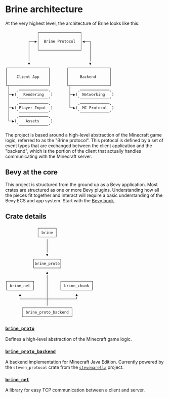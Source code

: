 # Brine architecture

At the very highest level, the architecture of Brine looks like this:

```
              ┌──────────────────┐              
              │                  │              
          ┌──▶│  Brine Protocol  │◀──┐          
          │   │                  │   │          
          │   └──────────────────┘   │          
          │                          │          
          │                          │          
          ▼                          ▼          
┌──────────────────┐       ┌──────────────────┐ 
│                  │       │                  │ 
│    Client App    │       │     Backend      │ 
│                  │       │                  │ 
└┬─────────────────┘       └┬─────────────────┘ 
 │   .─────────────.        │   .─────────────. 
 ├─▶(   Rendering   )       ├─▶(  Networking   )
 │   `─────────────'        │   `─────────────' 
 │   .─────────────.        │   .─────────────. 
 ├─▶( Player Input  )       └─▶(  MC Protocol  )
 │   `─────────────'            `─────────────' 
 │   .─────────────.                            
 └─▶(    Assets     )                           
     `─────────────'                            
```

The project is based around a high-level abstraction of the Minecraft game
logic, referred to as the "Brine protocol". This protocol is defined by a set of
event types that are exchanged between the client application and the "backend",
which is the portion of the client that actually handles communicating with
the Minecraft server.

## Bevy at the core

This project is structured from the ground up as a Bevy application. Most crates
are structured as one or more Bevy plugins. Understanding how all the pieces fit
together and interact will require a basic understanding of the Bevy ECS and app
system. Start with the
[Bevy book](https://bevyengine.org/learn/book/introduction/).

## Crate details

```
              ┌───────┐                
              │ brine │                
              └───────┘                
                  │                    
                  │                    
                  │                    
                  ▼                    
            ┌───────────┐              
            │brine_proto│              
            └───────────┘              
                  ▲                    
                  │                    
┌───────────┐     │     ┌─────────────┐
│ brine_net │     │     │ brine_chunk │
└───────────┘     │     └─────────────┘
      ▲           │            ▲       
      └───────────┼────────────┘       
                  │                    
       ┌─────────────────────┐         
       │ brine_proto_backend │         
       └─────────────────────┘         
```

### [`brine_proto`](brine_proto/)

Defines a high-level abstraction of the Minecraft game logic.

### [`brine_proto_backend`](brine_proto_backend/)

A backend implementation for Minecraft Java Edition. Currently powered by the
`steven_protocol` crate from the
[`stevenarella`](https://github.com/iceiix/stevenarella) project.

### [`brine_net`](brine_net/)

A library for easy TCP communication between a client and server.
